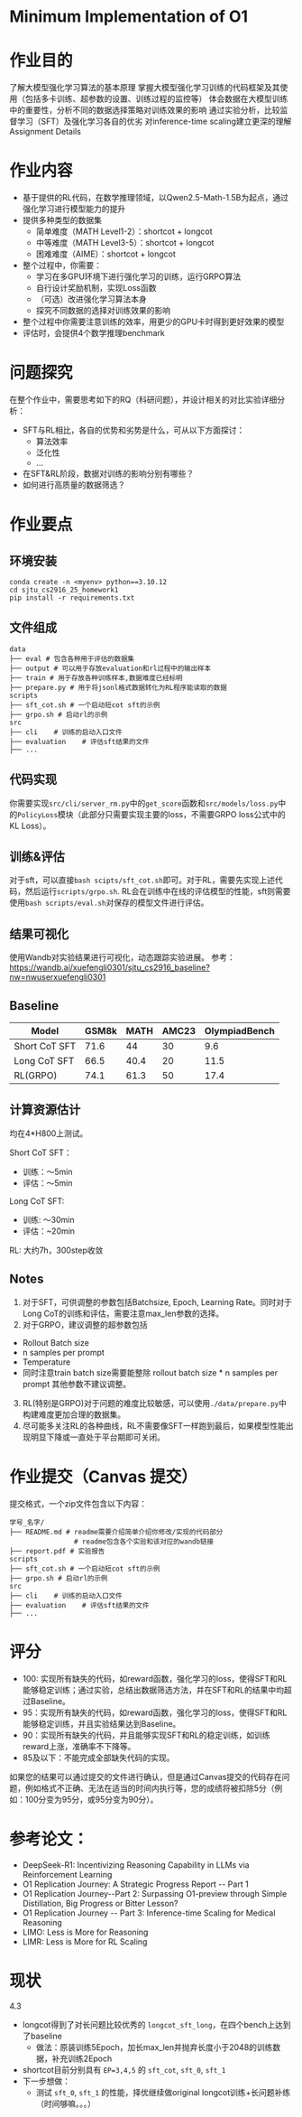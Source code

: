 # Minimum Implementation of O1
# 作业目的
了解大模型强化学习算法的基本原理
掌握大模型强化学习训练的代码框架及其使用（包括多卡训练、超参数的设置、训练过程的监控等）
体会数据在大模型训练中的重要性，分析不同的数据选择策略对训练效果的影响
通过实验分析，比较监督学习（SFT）及强化学习各自的优劣
对inference-time scaling建立更深的理解Assignment Details

# 作业内容
- 基于提供的RL代码，在数学推理领域，以Qwen2.5-Math-1.5B为起点，通过强化学习进行模型能力的提升
- 提供多种类型的数据集
    - 简单难度（MATH Level1-2）：shortcot + longcot
    - 中等难度（MATH Level3-5）：shortcot + longcot
    - 困难难度（AIME）：shortcot + longcot
- 整个过程中，你需要：
    - 学习在多GPU环境下进行强化学习的训练，运行GRPO算法
    - 自行设计奖励机制，实现Loss函数
    - （可选）改进强化学习算法本身
    - 探究不同数据的选择对训练效果的影响
- 整个过程中你需要注意训练的效率，用更少的GPU卡时得到更好效果的模型
- 评估时，会提供4个数学推理benchmark

# 问题探究
在整个作业中，需要思考如下的RQ（科研问题），并设计相关的对比实验详细分析：
- SFT与RL相比，各自的优势和劣势是什么，可从以下方面探讨：
    - 算法效率
    - 泛化性
    - ...
- 在SFT&RL阶段，数据对训练的影响分别有哪些？
- 如何进行高质量的数据筛选？
# 作业要点
## 环境安装
```
conda create -n <myenv> python==3.10.12
cd sjtu_cs2916_25_homework1
pip install -r requirements.txt
```
## 文件组成
```
data
├── eval # 包含各种用于评估的数据集
├── output # 可以用于存放evaluation和rl过程中的输出样本
├── train # 用于存放各种训练样本,数据难度已经标明
├── prepare.py # 用于将jsonl格式数据转化为RL程序能读取的数据
scripts
├── sft_cot.sh # 一个启动短cot sft的示例
├── grpo.sh # 启动rl的示例
src    
├── cli    # 训练的启动入口文件
├── evaluation    # 评估sft结果的文件
├── ...
```
## 代码实现
你需要实现`src/cli/server_rm.py`中的`get_score`函数和`src/models/loss.py`中的`PolicyLoss`模块（此部分只需要实现主要的loss，不需要GRPO loss公式中的KL Loss）。
## 训练&评估
对于sft，可以直接`bash scipts/sft_cot.sh`即可。对于RL，需要先实现上述代码，然后运行`scripts/grpo.sh`.
RL会在训练中在线的评估模型的性能，sft则需要使用`bash scripts/eval.sh`对保存的模型文件进行评估。
## 结果可视化
使用Wandb对实验结果进行可视化，动态跟踪实验进展。
参考：https://wandb.ai/xuefengli0301/sjtu_cs2916_baseline?nw=nwuserxuefengli0301
## Baseline

| Model          | GSM8k | MATH | AMC23 | OlympiadBench |
|----------------|-------|------|-------|---------------|
| Short CoT SFT  | 71.6  | 44   | 30    | 9.6           |
| Long CoT SFT   | 66.5  | 40.4 | 20    | 11.5          |
| RL(GRPO)       | 74.1  | 61.3 | 50    | 17.4          |

## 计算资源估计
均在4*H800上测试。

Short CoT SFT：
- 训练：～5min
- 评估：～5min

Long CoT SFT:
- 训练: ～30min
- 评估：~20min

RL: 大约7h，300step收敛

## Notes
1. 对于SFT，可供调整的参数包括Batchsize, Epoch, Learning Rate。同时对于Long CoT的训练和评估，需要注意max_len参数的选择。
2. 对于GRPO，建议调整的超参数包括
- Rollout Batch size
- n samples per prompt
- Temperature
- 同时注意train batch size需要能整除 rollout batch size * n samples per prompt 其他参数不建议调整。
3. RL(特别是GRPO)对于问题的难度比较敏感，可以使用`./data/prepare.py`中构建难度更加合理的数据集。
4. 尽可能多关注RL的各种曲线，RL不需要像SFT一样跑到最后，如果模型性能出现明显下降或一直处于平台期即可关闭。


# 作业提交（Canvas 提交）
提交格式，一个zip文件包含以下内容：
```
学号_名字/
├── README.md # readme需要介绍简单介绍你修改/实现的代码部分
                # readme包含各个实验和该对应的wandb链接
├── report.pdf # 实验报告
scripts
├── sft_cot.sh # 一个启动短cot sft的示例
├── grpo.sh # 启动rl的示例
src    
├── cli    # 训练的启动入口文件
├── evaluation    # 评估sft结果的文件
├── ...
```

# 评分
- 100: 实现所有缺失的代码，如reward函数，强化学习的loss，使得SFT和RL能够稳定训练；通过实验，总结出数据筛选方法，并在SFT和RL的结果中均超过Baseline。
- 95：实现所有缺失的代码，如reward函数，强化学习的loss，使得SFT和RL能够稳定训练，并且实验结果达到Baseline。
- 90：实现所有缺失的代码，并且能够实现SFT和RL的稳定训练，如训练reward上涨，准确率不下降等。
- 85及以下：不能完成全部缺失代码的实现。

如果您的结果可以通过提交的文件进行确认，但是通过Canvas提交的代码存在问题，例如格式不正确、无法在适当的时间内执行等，您的成绩将被扣除5分（例如：100分变为95分，或95分变为90分）。


# 参考论文：
- DeepSeek-R1: Incentivizing Reasoning Capability in LLMs via Reinforcement Learning
- O1 Replication Journey: A Strategic Progress Report -- Part 1
- O1 Replication Journey--Part 2: Surpassing O1-preview through Simple Distillation, Big Progress or Bitter Lesson?
- O1 Replication Journey -- Part 3: Inference-time Scaling for Medical Reasoning
- LIMO: Less is More for Reasoning
- LIMR: Less is More for RL Scaling

# 现状
4.3
- longcot得到了对长问题比较优秀的 `longcot_sft_long`，在四个bench上达到了baseline
    - 做法：原装训练5Epoch，加长max_len并抛弃长度小于2048的训练数据，补充训练2Epoch
- shortcot目前分别具有 `EP=3,4,5` 的 `sft_cot`, `sft_0`, `sft_1`
- 下一步想做：
    - 测试 `sft_0`, `sft_1` 的性能，择优继续做original longcot训练+长问题补练（时间够嘛。。。）